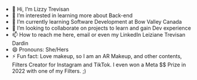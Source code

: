 - 👋 Hi, I’m Lizzy Trevisan
- 👀 I’m interested in learning more about Back-end
- 🌱 I’m currently learning Software Development at Bow Valley Canada
- 💞️ I’m looking to collaborate on projects to learn and gain Dev experience 
- 📫 How to reach me here, email or even my LinkedIn Leiziane Trevisan Dardin
- 😄 Pronouns: She/Hers
- ⚡ Fun fact: Love makeup, so I am an AR Makeup, and other contents, Filters Creator for Instagram and TikTok. I even won a Meta $$ Prize in 2022 with one of my Filters. ;)

<!---
LizzyTrevisan/LizzyTrevisan is a ✨ special ✨ repository because its `README.md` (this file) appears on your GitHub profile.
You can click the Preview link to take a look at your changes.
--->
